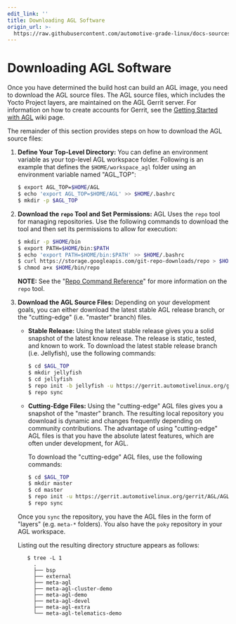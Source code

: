 ```yaml
---
edit_link: ''
title: Downloading AGL Software
origin_url: >-
  https://raw.githubusercontent.com/automotive-grade-linux/docs-sources/master/docs/getting-started/image-workflow-download-sw.md
---
```


<!-- WARNING: This file is generated by fetch_docs.js using /home/boron/Documents/AGL/docs-webtemplate/site/_data/tocs/getting_started/master/image-development-workflow-getting-started-book.yml -->
# Downloading AGL Software

Once you have determined the build host can build an AGL image,
you need to download the AGL source files.
The AGL source files, which includes the Yocto Project layers, are
maintained on the AGL Gerrit server.
For information on how to create accounts for Gerrit, see the
[Getting Started with AGL](https://wiki.automotivelinux.org/start/getting-started)
wiki page.

The remainder of this section provides steps on how to download the AGL source files:

1. **Define Your Top-Level Directory:**
   You can define an environment variable as your top-level AGL workspace folder.
   Following is an example that defines the `$HOME/workspace_agl` folder using
   an environment variable named "AGL_TOP":

   ```bash
   $ export AGL_TOP=$HOME/AGL
   $ echo 'export AGL_TOP=$HOME/AGL' >> $HOME/.bashrc 
   $ mkdir -p $AGL_TOP
   ```

2. **Download the `repo` Tool and Set Permissions:**
   AGL Uses the `repo` tool for managing repositories.
   Use the following commands to download the tool and then set its
   permissions to allow for execution:

   ```bash
   $ mkdir -p $HOME/bin
   $ export PATH=$HOME/bin:$PATH
   $ echo 'export PATH=$HOME/bin:$PATH' >> $HOME/.bashrc
   $ curl https://storage.googleapis.com/git-repo-downloads/repo > $HOME/bin/repo
   $ chmod a+x $HOME/bin/repo
   ```

   **NOTE:** See the
   "[Repo Command Reference](https://source.android.com/setup/develop/repo)"
   for more information on the `repo` tool.

3. **Download the AGL Source Files:**
   Depending on your development goals, you can either download the
   latest stable AGL release branch, or the "cutting-edge" (i.e. "master"
   branch) files.

   * **Stable Release:**
     Using the latest stable release gives you a solid snapshot of the
     latest know release.
     The release is static, tested, and known to work.
     To download the latest stable release branch (i.e. Jellyfish), use
     the following commands:

     ```bash
     $ cd $AGL_TOP
     $ mkdir jellyfish
     $ cd jellyfish
     $ repo init -b jellyfish -u https://gerrit.automotivelinux.org/gerrit/AGL/AGL-repo
     $ repo sync
     ```

   * **Cutting-Edge Files:**
     Using the "cutting-edge" AGL files gives you a snapshot of the
     "master" branch.
     The resulting local repository you download is dynamic and changes frequently depending on community contributions.
     The advantage of using "cutting-edge" AGL files is that you have the
     absolute latest features, which are often under development, for AGL.

     To download the "cutting-edge" AGL files, use the following commands:

     ```bash
     $ cd $AGL_TOP
     $ mkdir master
     $ cd master
     $ repo init -u https://gerrit.automotivelinux.org/gerrit/AGL/AGL-repo
     $ repo sync
     ```

   Once you `sync` the repository, you have the AGL files in the form of
   "layers" (e.g. `meta-*` folders).
   You also have the `poky` repository in your AGL workspace.

   Listing out the resulting directory structure appears as follows:

        
          $ tree -L 1
            .
            ├── bsp
            ├── external
            ├── meta-agl
            ├── meta-agl-cluster-demo
            ├── meta-agl-demo
            ├── meta-agl-devel
            ├── meta-agl-extra
            └── meta-agl-telematics-demo

        
